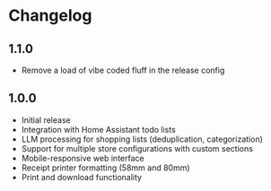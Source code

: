 # Changelog

## 1.1.0

- Remove a load of vibe coded fluff in the release config

## 1.0.0

- Initial release
- Integration with Home Assistant todo lists
- LLM processing for shopping lists (deduplication, categorization)
- Support for multiple store configurations with custom sections
- Mobile-responsive web interface
- Receipt printer formatting (58mm and 80mm)
- Print and download functionality